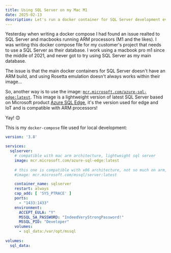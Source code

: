 ```yaml
---
title: Using SQL Server on my Mac M1
date: 2025-02-13
description: Let's run a docker container for SQL Server development even on mac m1
---
```


Yesterday when writing a docker compose I had found an issue realted to SQL Server and macbooks running ARM processors (M1 and the likes). I was writing this docker compose file for my customer's project that needs to use a SQL Server as their database. 
I work using a macbook pro m1 since the middle of 2021, and never got to try using SQL Server as my main database.

The issue is that the main docker containers for SQL Server doesn't have an ARM build, and using Rosetta emulation doesn't always works within their image... 

So, another way is to use the image: [`mcr.microsoft.com/azure-sql-edge:latest`](https://hub.docker.com/r/microsoft/azure-sql-edge). This image is a lightweight version of latest SQL Server based on Microsoft product [Azure SQL Edge](https://azure.microsoft.com/en-us/products/azure-sql/edge/), it's the version used for edge and IoT and is compatible with ARM processors!

Yay! 😊

This is my `docker-compose` file used for local development:

```yaml
version: '3.8'

services:
  sqlserver:
    # compatible with mac arm architecture, lightweight sql server
    image: mcr.microsoft.com/azure-sql-edge:latest
    
    # this one is compatible with x86 architecture, not so much on arm, full fledged sql server
    #image: mcr.microsoft.com/mssql/server:latest 

    container_name: sqlserver
    restart: always
    cap_add: [ 'SYS_PTRACE' ]
    ports:
      - "1433:1433"
    environment:
      ACCEPT_EULA: "Y"
      MSSQL_SA_PASSWORD: "IndeedVeryStrongPassword!"
      MSSQL_PID: "Developer"
    volumes:
      - sql_data:/var/opt/mssql
  
volumes:
  sql_data:
```